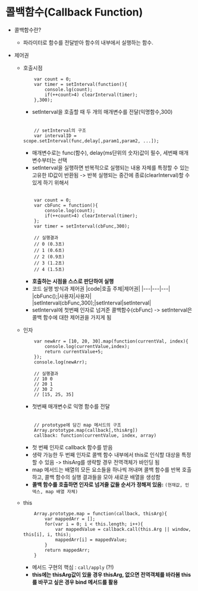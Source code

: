 # 콜백함수(Callback Function)

- 콜백함수란?
    - 파라미터로 함수를 전달받아 함수의 내부에서 실행하는 함수.

- 제어권
    - 호출시점
        ```
            var count = 0;
            var timer = setInterval(function(){
                console.lg(count);
                if(++count>4) clearInterval(timer);
            },300);
        ```
        - setInterval을 호출할 때 두 개의 매개변수를 전달(익명함수,300)

        <br/>

        ```
            // setInterval의 구조
            var intervalID = scope.setInterval(func,delay[,param1,param2, ...]);
        ```
        - 매개변수로는 func(함수), delay(ms단위의 숫자)값이 필수, 세번째 매개변수부터는 선택
        - setInterval을 실행하면 반복적으로 실행되는 내용 자체를 특정할 수 있는 고유한 ID값이 반환됨 -> 반복 실행되는 중간에 종료(clearInterval)할 수 있게 하기 위해서
        

        <br/>

        ```
            var count = 0;
            var cbFunc = function(){
                console.log(count);
                if(++count>4) clearInterval(timer);
            };
            var timer = setInterval(cbFunc,300);

            // 실행결과
            // 0 (0.3초)
            // 1 (0.6초)
            // 2 (0.9초)
            // 3 (1.2초)
            // 4 (1.5초)
        ```
        - **호출하는 시점을 스스로 판단하여 실행**
        - 코드 실행 방식과 제어권
            |code|호출 주체|제어권|
            |---|---|---|
            |cbFunc();|사용자|사용자| 
            |setInterval(cbFunc,300);|setInterval|setInterval|
        - setInterval에 첫번째 인자로 넘겨준 콜백함수(cbFunc) -> setInterval은 콜백 함수에 대한 제어권을 가지게 됨
    - 인자
        ```
            var newArr = [10, 20, 30].map(function(currentVal, index){
                console.log(currentValue,index);
                return currentValue+5;
            });
            console.log(newArr);

            // 실행결과
            // 10 0
            // 20 1
            // 30 2
            // [15, 25, 35]
        ```
        - 첫번째 매개변수로 익명 함수를 전달

        <br/>

        ```
            // prototype에 담긴 map 메서드의 구조
            Array.prototype.map(callback[,thisArg])
            callback: function(currentValue, index, array)
        ```
        - 첫 번째 인자로 callback 함수를 받음
        - 생략 가능한 두 번째 인자로 콜백 함수 내부에서 this로 인식할 대상을 특정할 수 있음 -> thisArg를 생략할 경우 전역객체가 바인딩 됨
        - map 메서드는 배열의 모든 요소들을 하나씩 꺼내며 콜백 함수를 반복 호출하고, 콜백 함수의 실행 결과들을 모아 새로운 배열을 생성함
        - **콜백 함수를 호출하면 인자로 넘겨줄 값들 순서가 정해져 있음:** `(현재값, 인덱스, map 배열 자체)`

    - this
        ```
            Array.prototype.map = function(callback, thisArg){
                var mappedArr = [];
                for(var i = 0; i < this.length; i++){
                    var mappedValue = callback.call(this.Arg || window, this[i], i, this);
                    mappedArr[i] = mappedValue;
                }
                return mappedArr;
            }
        ```
        - 메서드 구현의 핵심 : `call/apply` (?!)
        - **this에는 thisArg값이 있을 경우 thisArg, 없으면 전역객체를 바라봄 this를 바꾸고 싶은 경우 bind 메서드를 활용**


